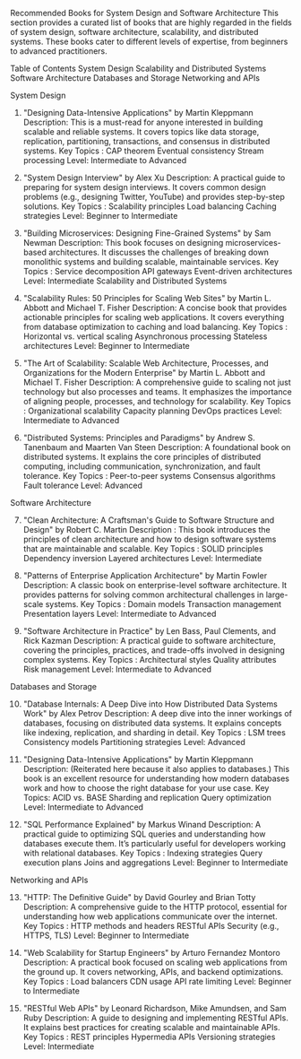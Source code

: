 Recommended Books for System Design and Software Architecture
This section provides a curated list of books that are highly regarded in the fields of system design, software architecture, scalability, and distributed systems. These books cater to different levels of expertise, from beginners to advanced practitioners.

Table of Contents
System Design
Scalability and Distributed Systems
Software Architecture
Databases and Storage
Networking and APIs

System Design
1. "Designing Data-Intensive Applications" by Martin Kleppmann
Description: This is a must-read for anyone interested in building scalable and reliable systems. It covers topics like data storage, replication, partitioning, transactions, and consensus in distributed systems.
Key Topics :
CAP theorem
Eventual consistency
Stream processing
Level: Intermediate to Advanced

2. "System Design Interview" by Alex Xu
Description: A practical guide to preparing for system design interviews. It covers common design problems (e.g., designing Twitter, YouTube) and provides step-by-step solutions.
Key Topics :
Scalability principles
Load balancing
Caching strategies
Level: Beginner to Intermediate

3. "Building Microservices: Designing Fine-Grained Systems" by Sam Newman
Description: This book focuses on designing microservices-based architectures. It discusses the challenges of breaking down monolithic systems and building scalable, maintainable services.
Key Topics :
Service decomposition
API gateways
Event-driven architectures
Level: Intermediate
Scalability and Distributed Systems

4. "Scalability Rules: 50 Principles for Scaling Web Sites" by Martin L. Abbott and Michael T. Fisher
Description: A concise book that provides actionable principles for scaling web applications. It covers everything from database optimization to caching and load balancing.
Key Topics :
Horizontal vs. vertical scaling
Asynchronous processing
Stateless architectures
Level: Beginner to Intermediate

5. "The Art of Scalability: Scalable Web Architecture, Processes, and Organizations for the Modern Enterprise" by Martin L. Abbott and Michael T. Fisher
Description: A comprehensive guide to scaling not just technology but also processes and teams. It emphasizes the importance of aligning people, processes, and technology for scalability.
Key Topics :
Organizational scalability
Capacity planning
DevOps practices
Level: Intermediate to Advanced

6. "Distributed Systems: Principles and Paradigms" by Andrew S. Tanenbaum and Maarten Van Steen
Description: A foundational book on distributed systems. It explains the core principles of distributed computing, including communication, synchronization, and fault tolerance.
Key Topics :
Peer-to-peer systems
Consensus algorithms
Fault tolerance
Level: Advanced

Software Architecture

7. "Clean Architecture: A Craftsman's Guide to Software Structure and Design" by Robert C. Martin
Description : This book introduces the principles of clean architecture and how to design software systems that are maintainable and scalable.
Key Topics :
SOLID principles
Dependency inversion
Layered architectures
Level: Intermediate

8. "Patterns of Enterprise Application Architecture" by Martin Fowler
Description: A classic book on enterprise-level software architecture. It provides patterns for solving common architectural challenges in large-scale systems.
Key Topics :
Domain models
Transaction management
Presentation layers
Level: Intermediate to Advanced

9. "Software Architecture in Practice" by Len Bass, Paul Clements, and Rick Kazman
Description: A practical guide to software architecture, covering the principles, practices, and trade-offs involved in designing complex systems.
Key Topics :
Architectural styles
Quality attributes
Risk management
Level: Intermediate to Advanced

Databases and Storage

10. "Database Internals: A Deep Dive into How Distributed Data Systems Work" by Alex Petrov
Description: A deep dive into the inner workings of databases, focusing on distributed data systems. It explains concepts like indexing, replication, and sharding in detail.
Key Topics :
LSM trees
Consistency models
Partitioning strategies
Level: Advanced

11. "Designing Data-Intensive Applications" by Martin Kleppmann
Description: (Reiterated here because it also applies to databases.) This book is an excellent resource for understanding how modern databases work and how to choose the right database for your use case.
Key Topics:
ACID vs. BASE
Sharding and replication
Query optimization
Level: Intermediate to Advanced

12. "SQL Performance Explained" by Markus Winand
Description: A practical guide to optimizing SQL queries and understanding how databases execute them. It’s particularly useful for developers working with relational databases.
Key Topics :
Indexing strategies
Query execution plans
Joins and aggregations
Level: Beginner to Intermediate

Networking and APIs

13. "HTTP: The Definitive Guide" by David Gourley and Brian Totty
Description: A comprehensive guide to the HTTP protocol, essential for understanding how web applications communicate over the internet.
Key Topics :
HTTP methods and headers
RESTful APIs
Security (e.g., HTTPS, TLS)
Level: Beginner to Intermediate

14. "Web Scalability for Startup Engineers" by Arturo Fernandez Montoro
Description: A practical book focused on scaling web applications from the ground up. It covers networking, APIs, and backend optimizations.
Key Topics :
Load balancers
CDN usage
API rate limiting
Level: Beginner to Intermediate

15. "RESTful Web APIs" by Leonard Richardson, Mike Amundsen, and Sam Ruby
Description: A guide to designing and implementing RESTful APIs. It explains best practices for creating scalable and maintainable APIs.
Key Topics :
REST principles
Hypermedia APIs
Versioning strategies
Level: Intermediate
